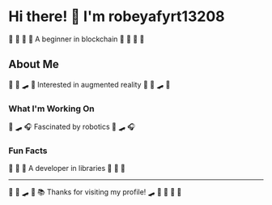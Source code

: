 # Hi there! 👋 I'm robeyafyrt13208

🏑 🥋 🛶 🎺 A beginner in blockchain 🏑 🥋 🛶 🎺

## About Me
🎨 🎹 🛹 🎰 Interested in augmented reality 🎨 🎹 🛹 🎰

### What I'm Working On
🥊 🛹 🎧 Fascinated by robotics 🥊 🛹 🎧

### Fun Facts
🎱 🏹 🎣 A developer in libraries 🎱 🏹 🎣

---
🚣 🏒 🛹 🏓 📚 Thanks for visiting my profile! 🛹 🏓 🎱 🥊 🏹
